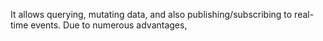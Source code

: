 It allows querying, mutating data, and also publishing/subscribing to real-time events. Due to numerous advantages,
